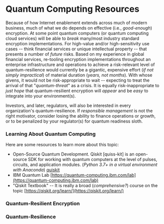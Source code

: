 # Quantum Computing Resources  

Because of how Internet enablement extends across much of modern business, much of what we do depends on effective (i.e., *good-enough*) encryption.  At some point quantum computers (or quantum computing cloud services) will be able to *break* many/most industry standard encryption implementations.  For high-value and/or high-sensitivity use cases -- think financial services or unique intellectual property -- that presents a number of *future* risks.  Based on my experience in global financial services, re-tooling encryption implementations throughout an enterprise infrastructure and operations to achieve a risk-relevant level of quantum-resilience would currently be a gigantic, expensive effort (*if not simply impractical*) of material duration (*years, not months*).  With whose givens, it would not be risk-appropriate to wait -- expecting to treat the arrival of that "*quantum-threat*" as a crisis.  It is equally risk-inappropriate to *just hope* that quantum-resilient encryption will *appear* and be *easy* to integrate into your environment(s).  

Investors, and later, regulators, will also be interested in every organization's quantum-resilience.  If *responsible management* is not the right motivator, consider losing the ability to finance operations or growth, or to be penalized by your regulator(s) for quantum readiness sloth.  

### Learning About Quantum Computing  
Here are some resources to learn more about this topic:  
* Open-Source Quantum Development.  Qiskit [quiss-kit] is an open-source SDK for working with quantum computers at the level of pulses, circuits, and application modules. (*Python 3.7+ in a virtual environment with Anaconda*) [quiskit](https://www.qiskit.org/)  
* IBM Quantum Lab [https://quantum-computing.ibm.com/lab](https://quantum-computing.ibm.com/lab)  
* "Qiskit Textbook" -- It is really a broad (*comprehensive?*) course on the topic [https://qiskit.org/learn/](https://qiskit.org/learn/)  


### Quantum-Resilient Encryption  


### Quantum-Resilience  

